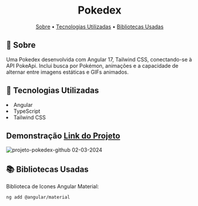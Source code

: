 <h1 align="center" style="font-weight: bold;">Pokedex</h1>
<p align="center">
 <a href="#about">Sobre</a> • 
  <a href="#stacks">Tecnologias Utilizadas</a> •
   <a href="#libs">Bibliotecas Usadas</a>
</p>

<h2 id="about">📌 Sobre</h2>
Uma Pokedex desenvolvida com Angular 17, Tailwind CSS, conectando-se à API PokeApi. Inclui busca por Pokémon, animações e a capacidade de alternar entre imagens estáticas e GIFs animados.

<h2 id="stacks">🚀 Tecnologias Utilizadas</h2>

<li>Angular</li>
<li>TypeScript</li>
<li>Tailwind CSS</li>


## Demonstração [Link do Projeto](https://pokedexportfolio.vercel.app/#/home)
![projeto-pokedex-github 02-03-2024](https://github.com/CarllosEduardo07/pokedex/assets/80606019/b3f08616-e861-4b2f-86d5-04d99ffbf380)

<h2 id="libs">📚 Bibliotecas Usadas</h2>

Biblioteca de Icones Angular Material:

```bash
ng add @angular/material
```
